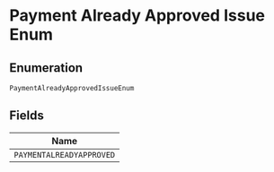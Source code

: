 
# Payment Already Approved Issue Enum

## Enumeration

`PaymentAlreadyApprovedIssueEnum`

## Fields

| Name |
|  --- |
| `PAYMENTALREADYAPPROVED` |


